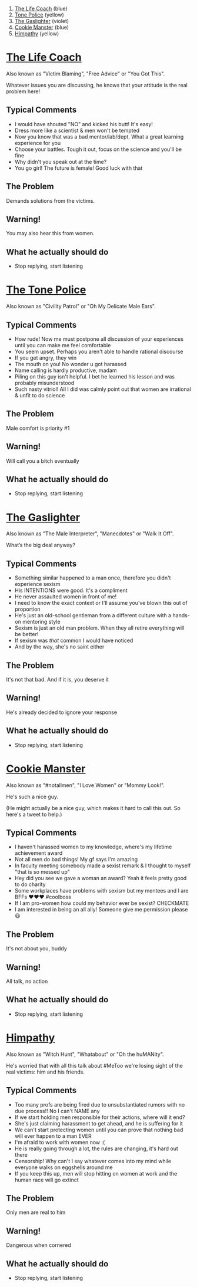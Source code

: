 1. [The Life Coach](#the-life-coach)				(blue)
2. [Tone Police](#tone-police)					(yellow)
3. [The Gaslighter](#the-gaslighter)				(violet)
4. [Cookie Manster](#cookie-manster)				(blue)
5. [Himpathy](#himpathy)						(yellow)

# [The Life Coach](https://twitter.com/sbarolo/status/1036686389604241410)
Also known as "Victim Blaming", "Free Advice" or "You Got This".

Whatever issues you are discussing, he knows that your attitude is the real problem here!

## Typical Comments
* I would have shouted "NO" and kicked his butt! It's easy!
* Dress more like a scientist & men won't be tempted
* Now you know that was a bad mentor/lab/dept. What a great learning experience for you
* Choose your battles. Tough it out, focus on the science and you'll be fine
* Why didn't you speak out at the time?
* You go girl! The future is female! Good luck with that

## The Problem
Demands solutions from the victims.

## Warning!
You may also hear this from women.

## What he actually should do
* Stop replying, start listening

# [The Tone Police](https://twitter.com/sbarolo/status/1037052674158604289)
Also known as "Civility Patrol" or "Oh My Delicate Male Ears".

## Typical Comments
* How rude! Now me must postpone all discussion of your experiences until you can make me feel comfortable
* You seem upset. Perhaps you aren't able to handle rational discourse
* If you get angry, they win
* The mouth on you! No wonder u got harassed
* Name calling is hardly productive, madam
* Piling on this guy isn't helpful. I bet he learned his lesson and was probably misunderstood
* Such nasty vitriol! All I did was calmly point out that women are irrational & unfit to do science

## The Problem
Male comfort is priority #1

## Warning!
Will call you a bitch eventually

## What he actually should do
* Stop replying, start listening

# [The Gaslighter](https://twitter.com/sbarolo/status/1037373627442900992)
Also known as "The Male Interpreter", "Manecdotes" or "Walk It Off".

What’s the big deal anyway?

## Typical Comments
* Something similar happened to a man once, therefore you didn't experience sexism
* His INTENTIONS were good. It's a compliment
* He never assaulted women in front of me!
* I need to know the exact context or I'll assume you've blown this out of proportion
* He's just an old-school gentleman from a different culture with a hands-on mentoring style
* Sexism is just an old man problem. When they all retire everything will be better!
* If sexism was *that* common I would have noticed
* And by the way, she's no saint either

## The Problem
It's not that bad. And if it is, you deserve it

## Warning!
He's already decided to ignore your response

## What he actually should do
* Stop replying, start listening

# [Cookie Manster](https://twitter.com/sbarolo/status/1037778658595942400)
Also known as "#notallmen", "I Love Women" or "Mommy Look!".

He's such a nice guy.

(He might actually be a nice guy, which makes it hard to call this out. So here's a tweet to help.)

## Typical Comments
* I haven't harassed women to my knowledge, where's my lifetime achievement award
* Not all men do bad things! My gf says I'm amazing
* In faculty meeting somebody made a sexist remark & I thought to myself "that is so messed up"
* Hey did you see we gave a woman an award? Yeah it feels pretty good to do charity
* Some workplaces have problems with sexism but my mentees and I are BFFs ❤️❤️❤️ #coolboss
* If I am pro-women how could my behavior ever be sexist? CHECKMATE
* I am interested in being an all ally! Someone give me permission please 😃

## The Problem
It's not about you, buddy

## Warning!
All talk, no action

## What he actually should do
* Stop replying, start listening

# [Himpathy](https://twitter.com/sbarolo/status/1038128825215987712)
Also known as "Witch Hunt", "Whatabout" or "Oh the huMANity".

He's worried that with all this talk about #MeToo we're losing sight of the real victims: him and his friends.

## Typical Comments
* Too many profs are being fired due to unsubstantiated rumors with no due process!! No I can't NAME any
* If we start holding men responsible for their actions, where will it end?
* She's just claiming harassment to get ahead, and he is suffering for it
* We can't start protecting women until you can prove that nothing bad will ever happen to a man EVER
* I'm afraid to work with women now :(
* He is really going through a lot, the rules are changing, it's hard out there
* Censorship! Why can't I say whatever comes into my mind while everyone walks on eggshells around me
* If you keep this up, men will stop hitting on women at work and the human race will go extinct

## The Problem
Only men are real to him

## Warning!
Dangerous when cornered

## What he actually should do
* Stop replying, start listening
